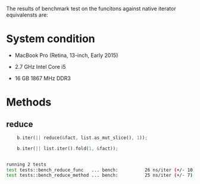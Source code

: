 The results of benchmark test on the funcitons against native iterator equivalensts are:

# System condition
- MacBook Pro (Retina, 13-inch, Early 2015)

- 2.7 GHz Intel Core i5
- 16 GB 1867 MHz DDR3

# Methods

## reduce

```rust
    b.iter(|| reduce(&fact, list.as_mut_slice(), 1));

    b.iter(|| list.iter().fold(1, &fact));
```
```bash

running 2 tests
test tests::bench_reduce_func   ... bench:          26 ns/iter (+/- 10)
test tests::bench_reduce_method ... bench:          25 ns/iter (+/- 7)
```